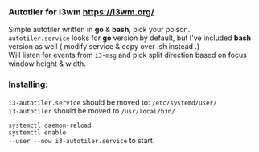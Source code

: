 ### Autotiler for i3wm https://i3wm.org/

Simple autotiler written in <b>go</b> & <b>bash</b>, pick your poison.<br />
<code>autotiler.service</code> looks for <b>go</b> version by default, but I've included <b>bash</b> version as well ( modify service & copy over .sh instead .)<br />
Will listen for events from <code>i3-msg</code> and pick split direction based on focus window height & width.<br />

### Installing:
<code>i3-autotiler.service</code> should be moved to: <code>/etc/systemd/user/</code><br />
<code>i3-autotiler</code> should be moved to <code>/usr/local/bin/</code><br />

<code>systemctl daemon-reload</code><br />
<code>systemctl enable --user --now i3-autotiler.service</code> to start.
